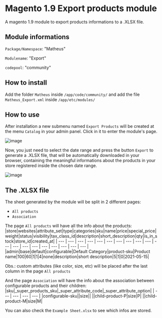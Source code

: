 # Magento 1.9 Export products module
A magento 1.9 module to export products informations to a .XLSX file.

## Module informations
`Package/Namespace`: "Matheus"  

`Modulename`: "Export"

`codepool`: "community"  

## How to install
Add the folder `Matheus` inside `/app/code/community/` and add the file `Matheus_Export.xml` inside `/app/etc/modules/`

## How to use
After installation a new submenu named `Export Products` will be created at the menu `Catalog` in your admin panel. Click in it to enter the module's page. 

![image](https://user-images.githubusercontent.com/55641441/118573761-91249c00-b759-11eb-94c4-8418a79ebb1a.png)

Now, you just need to select the date range and press the button `Export` to generate a .XLSX file, that will be automatically downloaded in your browser, containing the meaningful informations about the products in your store registered inside the chosen date range.

![image](https://user-images.githubusercontent.com/55641441/118573701-72bea080-b759-11eb-9f64-89a9e4acfdd1.png)


## The .XLSX file
The sheet generated by the module will be split in 2 different pages:
* `All products`
* `Association`

The page `All products` will have all the info about the products:
|store|websites|attribute_set|type|categories|sku|name|price|special_price|weight|status|visibility|tax_class_id|description|short_description|qty|is_in_stock|store_id|created_at|
| --- | --- | --- | --- | --- | --- | --- | --- | --- | --- | --- | --- | --- | --- | --- | --- | --- | --- | --- |
|admin|base|default|configurable|Default Category|product-sku|Product name|100|60|1|1|4|none|description|short description|5|1|0|2021-05-15|

Obs.: custom attributes (like color, size, etc) will be placed after the last column in the page `All products`

And the page `Association` will have the info about the association between configurable products and their children:
|sku|_super_products_sku|_super_attribute_code|_super_attribute_option|
| --- | --- | --- | --- |
|configurable-sku||size||
||child-product-P|size|P|
||child-product-M|size|M|

You can also check the `Example Sheet.xlsx` to see which infos are stored.
